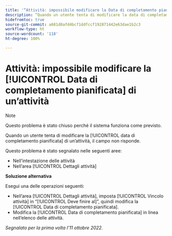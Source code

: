 ```yaml
---
title: '“Attività: impossibile modificare la Data di completamento pianificata di un’attività”'
description: “Quando un utente tenta di modificare la data di completamento pianificata di un’attività, il campo non risponde. ”
hidefromtoc: true
source-git-commit: a681d8afd4bcf1ddfccf192871442e63dae1b2c3
workflow-type: ht
source-wordcount: '118'
ht-degree: 100%

---
```



# Attività: impossibile modificare la [!UICONTROL Data di completamento pianificata] di un’attività

>[!NOTE]
>
>Questo problema è stato chiuso perché il sistema funziona come previsto. 

Quando un utente tenta di modificare la [!UICONTROL data di completamento pianificata] di un’attività, il campo non risponde.

Questo problema è stato segnalato nelle seguenti aree:

* Nell’intestazione delle attività
* Nell’area [!UICONTROL Dettagli attività]

**Soluzione alternativa**

Esegui una delle operazioni seguenti:

* Nell’area [!UICONTROL Dettagli attività], imposta [!UICONTROL Vincolo attività] in “[!UICONTROL Deve finire al]”, quindi modifica la [!UICONTROL Data di completamento pianificata].
* Modifica la [!UICONTROL Data di completamento pianificata] in linea nell’elenco delle attività.

_Segnalato per la prima volta l’11 ottobre 2022._

